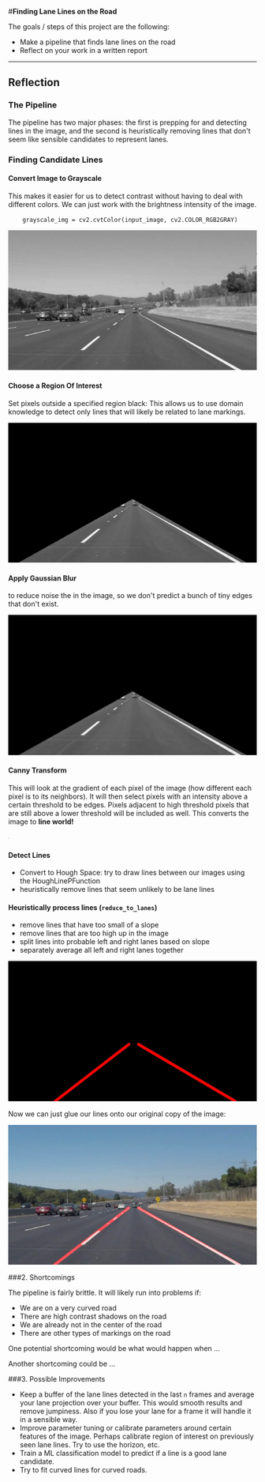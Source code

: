 #**Finding Lane Lines on the Road** 

The goals / steps of this project are the following:
* Make a pipeline that finds lane lines on the road
* Reflect on your work in a written report


[//]: # (Image References)

[image1]: ./examples/grayscale.jpg "Grayscale"
[gray]: ./examples/gray.jpg "gray"
[region of interest]: ./examples/region_selected.jpg "hello"
[blurred]: ./examples/blurred.jpg
[canny]: ./examples/canny.jpg
[lines]: ./examples/lines.jpg
[final]: ./test_images/solidWhiteCurve_annotated.jpg

---

## Reflection

### The Pipeline
The pipeline has two major phases: the first is prepping for and detecting lines in the image,
and the second is heuristically removing lines that don't seem like sensible candidates to represent lanes.

### Finding Candidate Lines

#### Convert Image to Grayscale
This makes it easier for us to detect contrast without having to deal with different colors.
We can just work with the brightness intensity of the image.

        grayscale_img = cv2.cvtColor(input_image, cv2.COLOR_RGB2GRAY)

![Look at all those gray scales][gray]

#### Choose a Region Of Interest
Set pixels outside a specified region black: This allows us to use domain knowledge to detect only lines that will likely be related to lane markings.

![This is all we're interested in][region of interest]

#### Apply Gaussian Blur
to reduce noise the in the image, so we don't predict a bunch of tiny edges that don't exist.

![Just a little blur][blurred]

#### Canny Transform
This will look at the gradient of each pixel of the image (how different each pixel is to its neighbors).
  It will then select pixels with an intensity above a certain threshold to be edges. Pixels adjacent to high threshold pixels
  that are still above a lower threshold will be included as well. This converts the image to **line world!**

![After we apply the canny transform][canny]

#### Detect Lines
* Convert to Hough Space: try to draw lines between our images using the HoughLinePFunction
* heuristically remove lines that seem unlikely to be lane lines

#### Heuristically process lines (`reduce_to_lanes`)
  * remove lines that have too small of a slope
  * remove lines that are too high up in the image
  * split lines into probable left and right lanes based on slope
  * separately average all left and right lanes together

![Final Result Lines][lines]

Now we can just glue our lines onto our original copy of the image:

![final][final]


###2. Shortcomings

The pipeline is fairly brittle. It will likely run into problems if:

  * We are on a very curved road
  * There are high contrast shadows on the road
  * We are already not in the center of the road
  * There are other types of markings on the road

One potential shortcoming would be what would happen when ... 

Another shortcoming could be ...


###3. Possible Improvements

* Keep a buffer of the lane lines detected in the last `n` frames and average your lane projection over your buffer.
This would smooth results and remove jumpiness. Also if you lose your lane for a frame it will handle it in a sensible way.
* Improve parameter tuning or calibrate parameters around certain features of the image.
Perhaps calibrate region of interest on previously seen lane lines. Try to use the horizon, etc.
* Train a ML classification model to predict if a line is a good lane candidate.
* Try to fit curved lines for curved roads.

